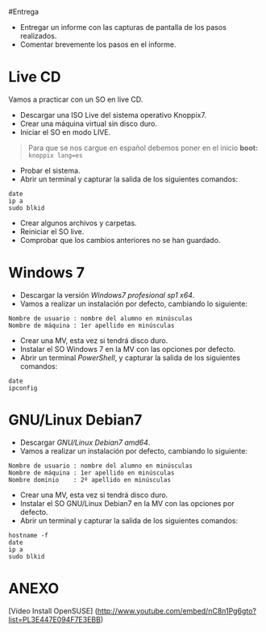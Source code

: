 
#Entrega
* Entregar un informe con las capturas de pantalla de los pasos realizados.
* Comentar brevemente los pasos en el informe. 

# Live CD
Vamos a practicar con un SO en live CD.
* Descargar una ISO Live del sistema operativo Knoppix7.
* Crear una máquina virtual sin disco duro.
* Iniciar el SO en modo LIVE.

> Para que se nos cargue en español debemos poner en el inicio **boot:**` knoppix lang=es`

* Probar el sistema. 
* Abrir un terminal y capturar la salida de los siguientes comandos:
```
date
ip a
sudo blkid
```
* Crear algunos archivos y carpetas.
* Reiniciar el SO live.
* Comprobar que los cambios anteriores no se han guardado.

# Windows 7
* Descargar la versión *Windows7 profesional sp1 x64*.
* Vamos a realizar un instalación por defecto, cambiando lo siguiente:
```
Nombre de usuario : nombre del alumno en minúsculas
Nombre de máquina : 1er apellido en minúsculas
```
* Crear una MV, esta vez si tendrá disco duro.
* Instalar el SO Windows 7 en la MV con las opciones por defecto.
* Abrir un terminal *PowerShell*, y capturar la salida de los siguientes comandos:
```
date
ipconfig
```

# GNU/Linux Debian7
* Descargar *GNU/Linux Debian7 amd64*.
* Vamos a realizar un instalación por defecto, cambiando lo siguiente:
```
Nombre de usuario : nombre del alumno en minúsculas
Nombre de máquina : 1er apellido en minúsculas
Nombre dominio    : 2º apellido en minúsculas
```
* Crear una MV, esta vez si tendrá disco duro.
* Instalar el SO GNU/Linux Debian7 en la MV con las opciones por defecto.
* Abrir un terminal y capturar la salida de los siguientes comandos:
```
hostname -f
date
ip a
sudo blkid
```

# ANEXO
[Vídeo Install OpenSUSE] (http://www.youtube.com/embed/nC8n1Pg6gto?list=PL3E447E094F7E3EBB)
